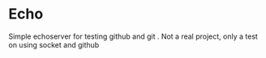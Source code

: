 # Echo
Simple echoserver for testing github and git . Not a real project, only a test on using socket and github
